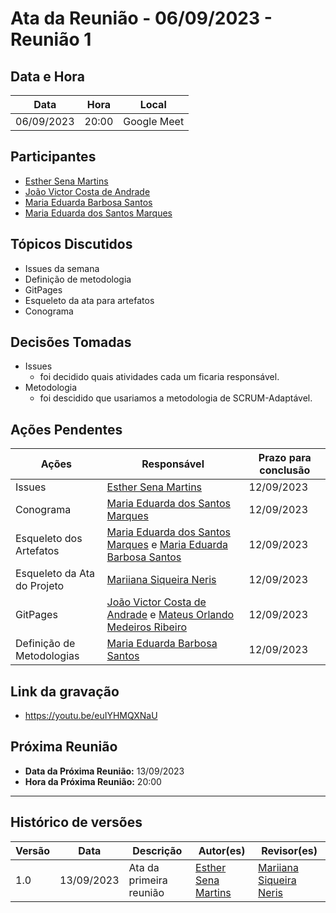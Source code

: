 # Ata da Reunião - 06/09/2023 - Reunião 1

## Data e Hora
| Data          | Hora    | Local       |
|---------------|---------|-------------|
| 06/09/2023    | 20:00   | Google Meet |

  
## Participantes
* [Esther Sena Martins](https://github.com/esmsena) 
* [João Victor Costa de Andrade](https://github.com/jvcostta)
* [Maria Eduarda Barbosa Santos](https://github.com/Madu01) 
* [Maria Eduarda dos Santos Marques ](https://github.com/EduardaSMarques)

## Tópicos Discutidos
* Issues da semana
* Definição de metodologia
* GitPages
* Esqueleto da ata para artefatos
* Conograma

## Decisões Tomadas
* Issues
  - foi decidido quais atividades cada um ficaria responsável.
* Metodologia
  - foi descidido que usariamos a metodologia de SCRUM-Adaptável.

## Ações Pendentes
| Ações       | Responsável     | Prazo para conclusão |
|-------------|-----------------|----------------------|
| Issues      | [Esther Sena Martins ](https://github.com/esmsena)   | 12/09/2023           |
| Conograma   | [Maria Eduarda dos Santos Marques](https://github.com/EduardaSMarques)   | 12/09/2023           |
| Esqueleto dos Artefatos | [Maria Eduarda dos Santos Marques](https://github.com/EduardaSMarques) e [Maria Eduarda Barbosa Santos](https://github.com/Madu01) | 12/09/2023          |
| Esqueleto da Ata do Projeto | [Mariiana Siqueira Neris](https://github.com/Maryyscreuza)| 12/09/2023          |
| GitPages   | [João Victor Costa de Andrade](https://github.com/jvcostta) e [Mateus Orlando Medeiros Ribeiro ](https://github.com/MateusPy) | 12/09/2023          |
| Definição de Metodologias  | [Maria Eduarda Barbosa Santos](https://github.com/Madu01) | 12/09/2023          |

## Link da gravação
* https://youtu.be/euIYHMQXNaU

## Próxima Reunião
* **Data da Próxima Reunião:** 13/09/2023
* **Hora da Próxima Reunião:** 20:00
---

## Histórico de versões
| Versão | Data       | Descrição                   | Autor(es)     | Revisor(es) |
|--------|------------|-----------------------------|---------------|-------------|
| 1.0    | 13/09/2023 | Ata da primeira reunião     |  [Esther Sena Martins](https://github.com/esmsena)   |  [Mariiana Siqueira Neris](https://github.com/Maryyscreuza)           |
